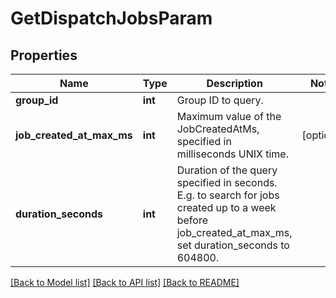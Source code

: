 # GetDispatchJobsParam

## Properties
Name | Type | Description | Notes
------------ | ------------- | ------------- | -------------
**group_id** | **int** | Group ID to query. | 
**job_created_at_max_ms** | **int** | Maximum value of the JobCreatedAtMs, specified in milliseconds UNIX time. | [optional] 
**duration_seconds** | **int** | Duration of the query specified in seconds. E.g. to search for jobs created up to a week before job_created_at_max_ms, set duration_seconds to 604800. | 

[[Back to Model list]](../README.md#documentation-for-models) [[Back to API list]](../README.md#documentation-for-api-endpoints) [[Back to README]](../README.md)


